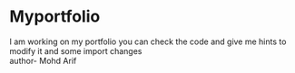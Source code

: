 # Myportfolio
I am working on my portfolio you can check the code and give me hints to modify it and some import changes
<br>
author- Mohd Arif
